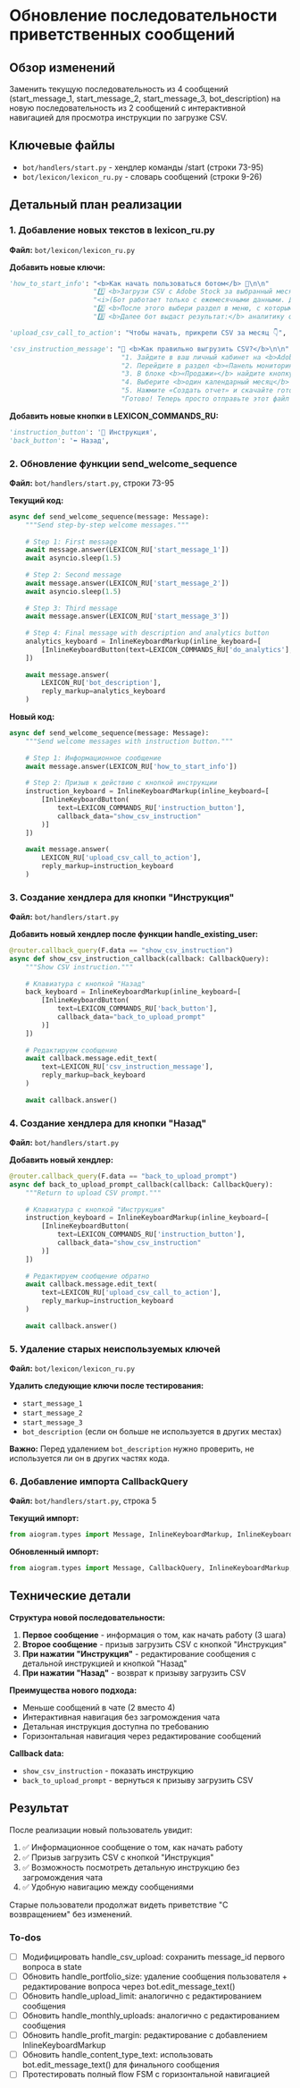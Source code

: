<!-- ed96a36a-46a8-4e67-bdbd-3a6755490225 ec37a377-be1c-4ed8-99d1-4536fda84fe8 -->
# Обновление последовательности приветственных сообщений

## Обзор изменений

Заменить текущую последовательность из 4 сообщений (start_message_1, start_message_2, start_message_3, bot_description) на новую последовательность из 2 сообщений с интерактивной навигацией для просмотра инструкции по загрузке CSV.

## Ключевые файлы

- `bot/handlers/start.py` - хендлер команды /start (строки 73-95)
- `bot/lexicon/lexicon_ru.py` - словарь сообщений (строки 9-26)

## Детальный план реализации

### 1. Добавление новых текстов в lexicon_ru.py

**Файл:** `bot/lexicon/lexicon_ru.py`

**Добавить новые ключи:**

```python
'how_to_start_info': "<b>Как начать пользоваться ботом</b> 🤖\n\n"
                     "1️⃣ <b>Загрузи CSV с Adobe Stock за выбранный месяц.</b>\n"
                     "<i>(Бот работает только с ежемесячными данными. Данные за неделю/квартал и т.д. будут давать искаженные показатели)</i>\n\n"
                     "2️⃣ <b>После этого выбери раздел в меню, с которым хочешь работать.</b>\n\n"
                     "3️⃣ <b>Далее бот выдаст результат:</b> аналитику с пояснениями, список тем, календарь или рекомендации — в зависимости от выбранного раздела.",

'upload_csv_call_to_action': "Чтобы начать, прикрепи CSV за месяц 👇",

'csv_instruction_message': "📄 <b>Как правильно выгрузить CSV?</b>\n\n"
                            "1. Зайдите в ваш личный кабинет на <b>Adobe Stock Contributor</b>.\n"
                            "2. Перейдите в раздел <b>«Панель мониторинга»</b>.\n"
                            "3. В блоке <b>«Продажи»</b> найдите кнопку <b>«Загрузить CSV»</b>.\n"
                            "4. Выберите <b>один календарный месяц</b> (например, с 1 по 30 сентября). Бот не сможет корректно обработать данные за неделю, квартал или другой период.\n"
                            "5. Нажмите «Создать отчет» и скачайте готовый файл.\n\n"
                            "Готово! Теперь просто отправьте этот файл в чат со мной.",
```

**Добавить новые кнопки в LEXICON_COMMANDS_RU:**

```python
'instruction_button': '📄 Инструкция',
'back_button': '⬅️ Назад',
```

### 2. Обновление функции send_welcome_sequence

**Файл:** `bot/handlers/start.py`, строки 73-95

**Текущий код:**

```python
async def send_welcome_sequence(message: Message):
    """Send step-by-step welcome messages."""
    
    # Step 1: First message
    await message.answer(LEXICON_RU['start_message_1'])
    await asyncio.sleep(1.5)
    
    # Step 2: Second message
    await message.answer(LEXICON_RU['start_message_2'])
    await asyncio.sleep(1.5)
    
    # Step 3: Third message
    await message.answer(LEXICON_RU['start_message_3'])
    
    # Step 4: Final message with description and analytics button
    analytics_keyboard = InlineKeyboardMarkup(inline_keyboard=[
        [InlineKeyboardButton(text=LEXICON_COMMANDS_RU['do_analytics'], callback_data="analytics_start")]
    ])
    
    await message.answer(
        LEXICON_RU['bot_description'],
        reply_markup=analytics_keyboard
    )
```

**Новый код:**

```python
async def send_welcome_sequence(message: Message):
    """Send welcome messages with instruction button."""
    
    # Step 1: Информационное сообщение
    await message.answer(LEXICON_RU['how_to_start_info'])
    
    # Step 2: Призыв к действию с кнопкой инструкции
    instruction_keyboard = InlineKeyboardMarkup(inline_keyboard=[
        [InlineKeyboardButton(
            text=LEXICON_COMMANDS_RU['instruction_button'], 
            callback_data="show_csv_instruction"
        )]
    ])
    
    await message.answer(
        LEXICON_RU['upload_csv_call_to_action'],
        reply_markup=instruction_keyboard
    )
```

### 3. Создание хендлера для кнопки "Инструкция"

**Файл:** `bot/handlers/start.py`

**Добавить новый хендлер после функции handle_existing_user:**

```python
@router.callback_query(F.data == "show_csv_instruction")
async def show_csv_instruction_callback(callback: CallbackQuery):
    """Show CSV instruction."""
    
    # Клавиатура с кнопкой "Назад"
    back_keyboard = InlineKeyboardMarkup(inline_keyboard=[
        [InlineKeyboardButton(
            text=LEXICON_COMMANDS_RU['back_button'], 
            callback_data="back_to_upload_prompt"
        )]
    ])
    
    # Редактируем сообщение
    await callback.message.edit_text(
        text=LEXICON_RU['csv_instruction_message'],
        reply_markup=back_keyboard
    )
    
    await callback.answer()
```

### 4. Создание хендлера для кнопки "Назад"

**Файл:** `bot/handlers/start.py`

**Добавить новый хендлер:**

```python
@router.callback_query(F.data == "back_to_upload_prompt")
async def back_to_upload_prompt_callback(callback: CallbackQuery):
    """Return to upload CSV prompt."""
    
    # Клавиатура с кнопкой "Инструкция"
    instruction_keyboard = InlineKeyboardMarkup(inline_keyboard=[
        [InlineKeyboardButton(
            text=LEXICON_COMMANDS_RU['instruction_button'], 
            callback_data="show_csv_instruction"
        )]
    ])
    
    # Редактируем сообщение обратно
    await callback.message.edit_text(
        text=LEXICON_RU['upload_csv_call_to_action'],
        reply_markup=instruction_keyboard
    )
    
    await callback.answer()
```

### 5. Удаление старых неиспользуемых ключей

**Файл:** `bot/lexicon/lexicon_ru.py`

**Удалить следующие ключи после тестирования:**

- `start_message_1`
- `start_message_2`
- `start_message_3`
- `bot_description` (если он больше не используется в других местах)

**Важно:** Перед удалением `bot_description` нужно проверить, не используется ли он в других частях кода.

### 6. Добавление импорта CallbackQuery

**Файл:** `bot/handlers/start.py`, строка 5

**Текущий импорт:**

```python
from aiogram.types import Message, InlineKeyboardMarkup, InlineKeyboardButton
```

**Обновленный импорт:**

```python
from aiogram.types import Message, CallbackQuery, InlineKeyboardMarkup, InlineKeyboardButton
```

## Технические детали

**Структура новой последовательности:**

1. **Первое сообщение** - информация о том, как начать работу (3 шага)
2. **Второе сообщение** - призыв загрузить CSV с кнопкой "Инструкция"
3. **При нажатии "Инструкция"** - редактирование сообщения с детальной инструкцией и кнопкой "Назад"
4. **При нажатии "Назад"** - возврат к призыву загрузить CSV

**Преимущества нового подхода:**

- Меньше сообщений в чате (2 вместо 4)
- Интерактивная навигация без загромождения чата
- Детальная инструкция доступна по требованию
- Горизонтальная навигация через редактирование сообщений

**Callback data:**

- `show_csv_instruction` - показать инструкцию
- `back_to_upload_prompt` - вернуться к призыву загрузить CSV

## Результат

После реализации новый пользователь увидит:

1. ✅ Информационное сообщение о том, как начать работу
2. ✅ Призыв загрузить CSV с кнопкой "Инструкция"
3. ✅ Возможность посмотреть детальную инструкцию без загромождения чата
4. ✅ Удобную навигацию между сообщениями

Старые пользователи продолжат видеть приветствие "С возвращением" без изменений.

### To-dos

- [ ] Модифицировать handle_csv_upload: сохранить message_id первого вопроса в state
- [ ] Обновить handle_portfolio_size: удаление сообщения пользователя + редактирование вопроса через bot.edit_message_text()
- [ ] Обновить handle_upload_limit: аналогично с редактированием сообщения
- [ ] Обновить handle_monthly_uploads: аналогично с редактированием сообщения
- [ ] Обновить handle_profit_margin: редактирование с добавлением InlineKeyboardMarkup
- [ ] Обновить handle_content_type_text: использовать bot.edit_message_text() для финального сообщения
- [ ] Протестировать полный flow FSM с горизонтальной навигацией